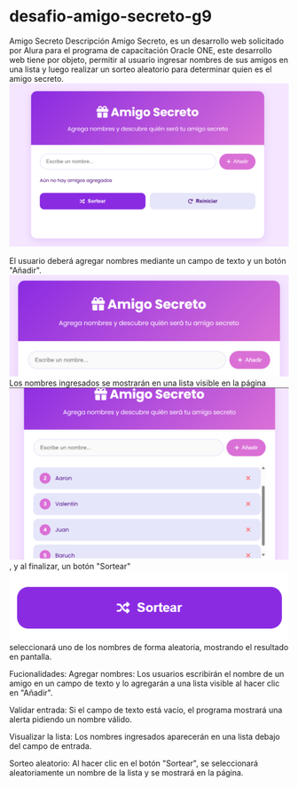 <h1> desafio-amigo-secreto-g9</h1>

Amigo Secreto
Descripción
Amigo Secreto, es un desarrollo web solicitado por Alura para el programa de capacitación Oracle ONE, este desarrollo web tiene por objeto, permitir al usuario ingresar nombres de sus amigos en una lista y luego realizar un sorteo aleatorio para determinar quien es el amigo secreto.
![Interfaz principal](./img-md/principal.png.png)

El usuario deberá agregar nombres mediante un campo de texto y un botón "Añadir".
![Descripción de la imagen](./img-md/input.png)
Los nombres ingresados se mostrarán en una lista visible en la página
![Descripción de la imagen](./img-md/listado.png), y al finalizar, un botón "Sortear" ![Descripción de la imagen](./img-md/boton-sortear.png) seleccionará uno de los nombres de forma aleatoria, mostrando el resultado en pantalla.


Fucionalidades:
Agregar nombres: Los usuarios escribirán el nombre de un amigo en un campo de texto y lo agregarán a una lista visible al hacer clic en "Añadir".

Validar entrada: Si el campo de texto está vacío, el programa mostrará una alerta pidiendo un nombre válido.

Visualizar la lista: Los nombres ingresados aparecerán en una lista debajo del campo de entrada.

Sorteo aleatorio: Al hacer clic en el botón "Sortear", se seleccionará aleatoriamente un nombre de la lista y se mostrará en la página.
